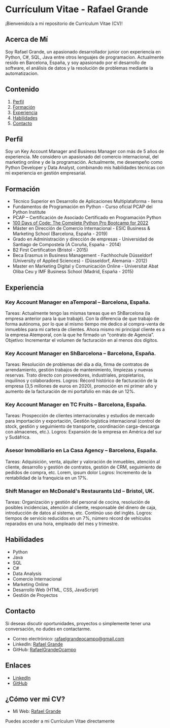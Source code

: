# Currículum Vitae - Rafael Grande

¡Bienvenido/a a mi repositorio de Currículum Vitae (CV)!

## Acerca de Mí

Soy Rafael Grande, un apasionado desarrollador junior con experiencia en Python, C#, SQL, Java entre otros lenguajes de programacion. Actualmente resido en Barcelona, España, y soy apasionado por el desarrollo de software, el análisis de datos y la resolución de problemas mediante la automatizacion.

## Contenido

1. [Perfil](#perfil)
2. [Formación](#formación)
3. [Experiencia](#experiencia)
4. [Habilidades](#habilidades)
5. [Contacto](#contacto)

## Perfil

Soy un Key Account Manager and Business Manager con más de 5 años de experiencia. Me considero un apasionado del comercio internacional, del marketing online y de la programación. Actualmente, me desempeño como Python Developer y Data Analyst, combinando mis habilidades técnicas con mi experiencia en gestión empresarial.

## Formación

- Técnico Superior en Desarrollo de Aplicaciones Multiplataforma - Ilerna
- Fundamentos de Programación en Python - Curso oficial PCAP del Python Institute
- PCAP – Certificación de Asociado Certificado en Programación Python
- [100 Days of Code: The Complete Python Pro Bootcamp for 2022](https://www.appbrewery.co/)
- Máster en Dirección de Comercio Internacional - ESIC Business & Marketing School (Barcelona, España - 2019)
- Grado en Administración y dirección de empresas - Universidad de Santiago de Compostela (A Coruña, España - 2014)
- B2 First Certification (Bristol - 2015)
- Beca Erasmus in Business Management - Fachhochule Düsseldorf (University of Applied Sciences) - (Düsseldorf, Alemania - 2012)
- Master en Marketing Digital y Comunicación Online - Universitat Abat Oliba Ceu y IMF Business School (Madrid, España - 2015)

## Experiencia

### Key Account Manager en aTemporal – Barcelona, España.

Tareas: Actualmente tengo las mismas tareas que en ShBarcelona (la empresa anterior para la que trabajé). Con la diferencia de que trabajo de forma autónoma, por lo que al mismo tiempo me dedico al compra-venta de inmuebles para mi cartera de clientes. Ahora mismo mi principal cliente es a la empresa Atemporal, con la que he firmado un “contrato de Agencia”.
Objetivo: Incrementar el volumen de facturación en al menos dos dígitos.

### Key Account Manager en ShBarcelona – Barcelona, España.

Tareas: Resolución de problemas del día a día, firma de contratos de arrendamiento, gestión trabajos de mantenimiento, limpiezas y nuevas reservas. Trato directo con proveedores, industriales, propietarios, inquilinos y colaboradores.
Logros: Récord histórico de facturación de la empresa (3,5 millones de euros en 2020), promoción en mi primer año y aumento de la facturación de mi portafolio en más de un 12%.

### Key Account Manager en TC Fruits – Barcelona, España.

Tareas: Prospección de clientes internacionales y estudios de mercado para importación y exportación, Gestión logística internacional (control de stock, gestión y seguimiento de transporte, coordinación carga-descarga con almacenes, etc.).
Logros: Expansión de la empresa en América del sur y Sudáfrica.

### Asesor Inmobiliario en La Casa Agency – Barcelona, España.

Tareas: Adquisición, venta, alquiler y valoración de inmuebles, atención al cliente, desarrollo y gestión de contratos, gestión de CRM, seguimiento de pedidos de compra, etc. Lorem, ipsum dolor
Logros: Incremento de la rentabilidad de la franquicia en un 17%.

### Shift Manager en McDonald's Restaurants Ltd – Bristol, UK.

Tareas: Organización y gestión del personal de cocina, resolución de posibles incidencias, atención al cliente, responsable del dinero de caja, introducción de datos al sistema, etc. Continúo uso del inglés.
Logros: tiempos de servicio reducidos en un 7%, número récord de vehículos reparados en una hora, empleado del mes y trimestre.

## Habilidades

- Python
- Java
- SQL
- C#
- Data Analysis
- Comercio Internacional
- Marketing Online
- Desarrollo Web (HTML, CSS, JavaScript)
- Gestión de Proyectos

## Contacto

Si deseas discutir oportunidades, proyectos o simplemente tener una conversación, no dudes en contactarme.

- Correo electrónico: [rafaelgrandeocampo@gmail.com](mailto:rafaelgrandeocampo@gmail.com)
- LinkedIn: [Rafael Grande](www.linkedin.com/in/rafaelgrandeo)
- GitHub: [RafaelGrandeOcampo](https://github.com/RafaelGrandeOcampo)

## Enlaces

- [LinkedIn](www.linkedin.com/in/rafaelgrandeo)
- [GitHub](https://github.com/RafaelGrandeOcampo)

## ¿Cómo ver mi CV?

- Mi Web: [Rafael Grande](https://rafaelgrande.site/)

Puedes acceder a mi Currículum Vitae directamente

